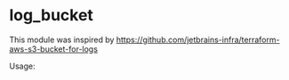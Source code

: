 # log_bucket

This module was inspired by https://github.com/jetbrains-infra/terraform-aws-s3-bucket-for-logs

Usage:
